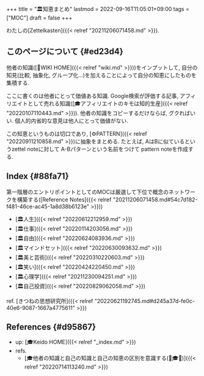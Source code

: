 +++
title = "🏛知恵まとめ"
lastmod = 2022-09-16T11:05:01+09:00
tags = ["MOC"]
draft = false
+++

わたしの[Zettelkasten]({{< relref "20211206071458.md" >}}).


## このページについて {#ed23d4}

他者の知識([📝WIKI HOME]({{< relref "wiki.md" >}}))をインプットして, 自分の知見(比較, 抽象化, グループ化...)を加えることによって自分の知恵にしたものを集積する.

ここに書くのは他者にとって価値ある知識. Google検索が評価する記事, アフィリエイトとして売れる知識([🎓アフィリエイトのキモは知的生産]({{< relref "20220107110443.md" >}})). 他者の知識をコピーするだけならば, グクればいい. 個人的内省的な意見は他人にとって価値がない.

この知恵というものは切口であり, [⚙PATTERN]({{< relref "20220911210858.md" >}})に抽象をまとめる. たとえば, AはBに似ているというzettel noteに対して A-Bパターンという名前をつけて pattern noteを作成する.


## Index {#88fa71}

第一階層のエントリポイントとしてのMOCは厳選して下位で概念のネットワークを構築する([Reference Notes]({{< relref "20211206071458.md#54c7d182-f481-46ce-ac45-1a8d38b6123e" >}}))

-   [🏛人生]({{< relref "20220612212959.md" >}})
-   [🏛仕事]({{< relref "20220114203056.md" >}})
-   [🏛自由]({{< relref "20220624083936.md" >}})
-   [🏛マインドセット]({{< relref "20220630093632.md" >}})
-   [🏛美と芸術]({{< relref "20220310220603.md" >}})
-   [🏛笑い]({{< relref "20220424220450.md" >}})
-   [🏛心理学]({{< relref "20211230094251.md" >}})
-   [🏛自己投資]({{< relref "20220829062058.md" >}})

ref. [きつねの思想研究所]({{< relref "20220621192745.md#d245a37d-fe0c-40e6-9087-1667a4775611" >}})


## References {#d95867}

-   up: [🎓Keido HOME]({{< relref "_index.md" >}})
-   refs.
    -   [🎓他者の知識と自己の知識と自己の知恵の区別を意識する(📝🎓🦊)]({{< relref "20220714113240.md" >}})
